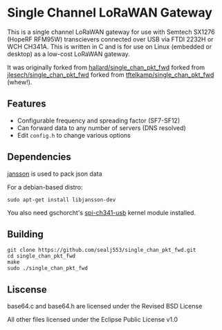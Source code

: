 # Single Channel LoRaWAN Gateway

This is a single channel LoRaWAN gateway for use with Semtech SX1276 (HopeRF RFM95W) transcievers connected over USB via FTDI 2232H or WCH CH341A. This is written in C and is for use on Linux (embedded or desktop) as a low-cost LoRaWAN gateway.

It was originally forked from [hallard/single_chan_pkt_fwd](https://github.com/hallard/single_chan_pkt_fwd) forked from [jlesech/single_chan_pkt_fwd](https://github.com/jlesech/single_chan_pkt_fwd) forked from [tftelkamp/single_chan_pkt_fwd](https://github.com/tftelkamp/single_chan_pkt_fwd) (whew!).

## Features
* Configurable frequency and spreading factor (SF7-SF12)
* Can forward data to any number of servers (DNS resolved)
* Edit `config.h` to change various options

## Dependencies
[jansson](https://github.com/akheron/jansson) is used to pack json data

For a debian-based distro:
```shell
sudo apt-get install libjansson-dev
```

You also need gschorcht's [spi-ch341-usb](https://github.com/gschorcht/spi-ch341-usb) kernel module installed.

## Building
```shell
git clone https://github.com/sealj553/single_chan_pkt_fwd.git
cd single_chan_pkt_fwd
make
sudo ./single_chan_pkt_fwd
```

## Liscense
base64.c and base64.h are licensed under the Revised BSD License

All other files licensed under the Eclipse Public License v1.0
